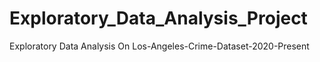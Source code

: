 # Exploratory_Data_Analysis_Project
Exploratory Data Analysis On Los-Angeles-Crime-Dataset-2020-Present

